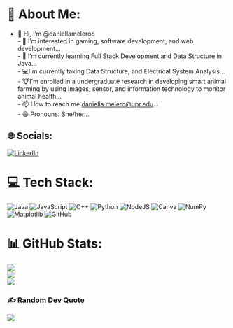 # 💫 About Me:
- 👋 Hi, I’m @daniellameleroo<br>- 👀 I’m interested in gaming, software development, and web development...<br>- 🌱 I’m currently learning Full Stack Development and Data Structure in Java...<br>- 💻I'm currently taking Data Structure, and Electrical System Analysis...<br>- 🐮I'm enrolled in a undergraduate research in developing smart animal farming by using images, sensor, and information technology to monitor animal health...<br>- 📫 How to reach me daniella.melero@upr.edu...<br>- 😄 Pronouns: She/her...


## 🌐 Socials:
[![LinkedIn](https://img.shields.io/badge/LinkedIn-%230077B5.svg?logo=linkedin&logoColor=white)](https://linkedin.com/in/daniellamelero) 

# 💻 Tech Stack:
![Java](https://img.shields.io/badge/java-%23ED8B00.svg?style=for-the-badge&logo=openjdk&logoColor=white) ![JavaScript](https://img.shields.io/badge/javascript-%23323330.svg?style=for-the-badge&logo=javascript&logoColor=%23F7DF1E) ![C++](https://img.shields.io/badge/c++-%2300599C.svg?style=for-the-badge&logo=c%2B%2B&logoColor=white) ![Python](https://img.shields.io/badge/python-3670A0?style=for-the-badge&logo=python&logoColor=ffdd54) ![NodeJS](https://img.shields.io/badge/node.js-6DA55F?style=for-the-badge&logo=node.js&logoColor=white) ![Canva](https://img.shields.io/badge/Canva-%2300C4CC.svg?style=for-the-badge&logo=Canva&logoColor=white) ![NumPy](https://img.shields.io/badge/numpy-%23013243.svg?style=for-the-badge&logo=numpy&logoColor=white) ![Matplotlib](https://img.shields.io/badge/Matplotlib-%23ffffff.svg?style=for-the-badge&logo=Matplotlib&logoColor=black) ![GitHub](https://img.shields.io/badge/github-%23121011.svg?style=for-the-badge&logo=github&logoColor=white)
# 📊 GitHub Stats:
![](https://github-readme-stats.vercel.app/api?username=daniellameleroo&theme=jolly&hide_border=true&include_all_commits=false&count_private=false)<br/>
![](https://github-readme-streak-stats.herokuapp.com/?user=daniellameleroo&theme=jolly&hide_border=true)<br/>
![](https://github-readme-stats.vercel.app/api/top-langs/?username=daniellameleroo&theme=jolly&hide_border=true&include_all_commits=false&count_private=false&layout=compact)

### ✍️ Random Dev Quote
![](https://quotes-github-readme.vercel.app/api?type=horizontal&theme=radical)

<!-- Proudly created with GPRM ( https://gprm.itsvg.in ) -->
